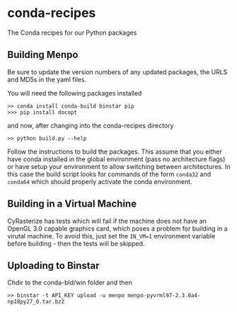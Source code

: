 conda-recipes
=============

The Conda recipes for our Python packages

Building Menpo
--------------

Be sure to update the version numbers of any updated packages, the URLS and MD5s in the yaml files.

You will need the following packages installed

    >> conda install conda-build binstar pip
    >>> pip install docopt
    
and now, after changing into the conda-recipes directory

    >> python build.py --help

Follow the instructions to build the packages. This assume that you either have conda installed in the global environment (pass no architecture flags) or have setup your environment to allow switching between architectures. In this case the build script looks for commands of the form `conda32` and `conda64` which should properly activate the conda environment.

Building in a Virtual Machine
-----------------------------

CyRasterize has tests which will fail if the machine does not have an OpenGL 3.0 capable graphics card, which poses a problem for building in a virutal machine. To avoid this, just set the `IN_VM=1` environment variable before building - then the tests will be skipped.

Uploading to Binstar
--------------------

Chdir to the conda-bld/win folder and then

    >> binstar -t API_KEY upload -u menpo menpo-pyvrml97-2.3.0a4-np18py27_0.tar.bz2
